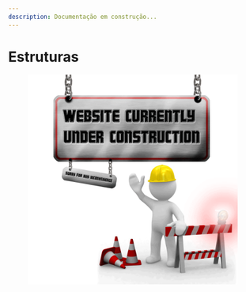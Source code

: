 ```yaml
---
description: Documentação em construção...
---
```


# Estruturas

<figure><img src="../../.gitbook/assets/image (1).png" alt=""><figcaption></figcaption></figure>
